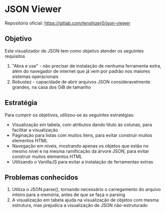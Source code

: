 # JSON Viewer

Repositório oficial: https://gitlab.com/tenshizer0/json-viewer

## Objetivo

Este visualizador de JSON tem como objetivo atender os seguintes requisitos

1. "Abra e use" - não precisar de instalação de nenhuma ferramenta extra, além do navegador de internet que já vem por padrão nos maiores sistemas operacionais
2. Robustez - capacidade de abrir arquivos JSON consideravelmente grandes, na casa dos GiB de tamanho

## Estratégia

Para cumprir os objetivos, utilizou-se as seguintes estratégias:

* Visualização em tabela, com atributos dando título às colunas, para facilitar a visualização
* Paginação para listas com muitos itens, para evitar construir muitos elementos HTML
* Navegação em níveis, mostrando apenas os objetos que estão no mesmo nível e na mesma ramificação da árvore JSON, para evitar construir muitos elementos HTML
* Utilizando o VanillaJS para evitar a instalação de ferramentas extras

## Problemas conhecidos

1. Utiliza o JSON.parse(), tornando necessário o carregamento do arquivo inteiro para a memória, antes de que se faça o parsing
2. A visualização em tabela ajuda na visualização de objetos com mesma estrutura, mas prejudica a visualização de JSON não-estruturado
